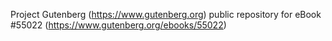 Project Gutenberg (https://www.gutenberg.org) public repository for
eBook #55022 (https://www.gutenberg.org/ebooks/55022)
